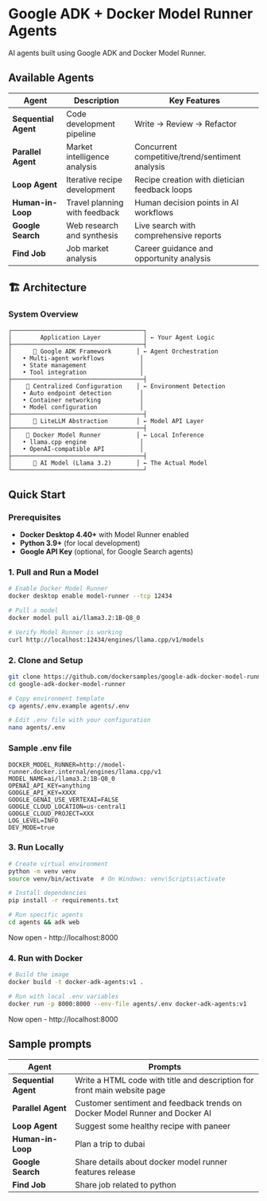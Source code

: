 
# Google ADK + Docker Model Runner Agents 

AI agents built using Google ADK and Docker Model Runner. 


## Available Agents

| Agent | Description | Key Features |
|-------|-------------|-------------|
| **Sequential Agent** | Code development pipeline | Write → Review → Refactor |
| **Parallel Agent** | Market intelligence analysis | Concurrent competitive/trend/sentiment analysis |
| **Loop Agent** | Iterative recipe development | Recipe creation with dietician feedback loops |
| **Human-in-Loop** | Travel planning with feedback | Human decision points in AI workflows |
| **Google Search** | Web research and synthesis | Live search with comprehensive reports |
| **Find Job** | Job market analysis | Career guidance and opportunity analysis |

## 🏗️ Architecture

### System Overview

```
┌─────────────────────────────────────┐
│        Application Layer            │ ← Your Agent Logic
├─────────────────────────────────────┤
│      🤖 Google ADK Framework       │ ← Agent Orchestration
│   • Multi-agent workflows          │
│   • State management               │
│   • Tool integration               │
├─────────────────────────────────────┤
│    📡 Centralized Configuration    │ ← Environment Detection
│   • Auto endpoint detection        │
│   • Container networking           │
│   • Model configuration            │
├─────────────────────────────────────┤
│      🔌 LiteLLM Abstraction        │ ← Model API Layer
├─────────────────────────────────────┤
│    🚢 Docker Model Runner          │ ← Local Inference
│   • llama.cpp engine               │
│   • OpenAI-compatible API          │
├─────────────────────────────────────┤
│      🧠 AI Model (Llama 3.2)       │ ← The Actual Model
└─────────────────────────────────────┘
```

## Quick Start

### Prerequisites

- **Docker Desktop 4.40+** with Model Runner enabled
- **Python 3.9+** (for local development)
- **Google API Key** (optional, for Google Search agents)

### 1. Pull and Run a Model

```bash
# Enable Docker Model Runner
docker desktop enable model-runner --tcp 12434

# Pull a model
docker model pull ai/llama3.2:1B-Q8_0

# Verify Model Runner is working
curl http://localhost:12434/engines/llama.cpp/v1/models
```

### 2. Clone and Setup

```bash
git clone https://github.com/dockersamples/google-adk-docker-model-runner.git
cd google-adk-docker-model-runner

# Copy environment template
cp agents/.env.example agents/.env

# Edit .env file with your configuration
nano agents/.env
```

### Sample .env file

```
DOCKER_MODEL_RUNNER=http://model-runner.docker.internal/engines/llama.cpp/v1
MODEL_NAME=ai/llama3.2:1B-Q8_0
OPENAI_API_KEY=anything
GOOGLE_API_KEY=XXXX
GOOGLE_GENAI_USE_VERTEXAI=FALSE
GOOGLE_CLOUD_LOCATION=us-central1
GOOGLE_CLOUD_PROJECT=XXX
LOG_LEVEL=INFO
DEV_MODE=true
```


### 3. Run Locally

```bash
# Create virtual environment
python -m venv venv
source venv/bin/activate  # On Windows: venv\Scripts\activate

# Install dependencies
pip install -r requirements.txt

# Run specific agents
cd agents && adk web
```
Now open - http://localhost:8000

### 4. Run with Docker

```bash
# Build the image
docker build -t docker-adk-agents:v1 .

# Run with local .env variables
docker run -p 8000:8000 --env-file agents/.env docker-adk-agents:v1
```
Now open - http://localhost:8000

## Sample prompts

| Agent | Prompts |
|-------|-------------|
| **Sequential Agent** | Write a HTML code with title and description for front main website page |
| **Parallel Agent** | Customer sentiment and feedback trends on Docker Model Runner and Docker AI |
| **Loop Agent** | Suggest some healthy recipe with paneer |
| **Human-in-Loop** | Plan a trip to dubai |
| **Google Search** | Share details about docker model runner features release |
| **Find Job** | Share job related to python |













